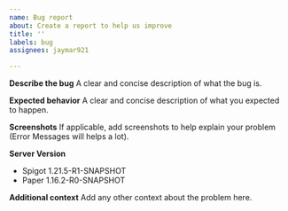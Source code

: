```yaml
---
name: Bug report
about: Create a report to help us improve
title: ''
labels: bug
assignees: jaymar921

---
```


**Describe the bug**
A clear and concise description of what the bug is.

**Expected behavior**
A clear and concise description of what you expected to happen.

**Screenshots**
If applicable, add screenshots to help explain your problem (Error Messages will helps a lot). 

**Server Version**
 - Spigot 1.21.5-R1-SNAPSHOT
 - Paper 1.16.2-R0-SNAPSHOT

**Additional context**
Add any other context about the problem here.
